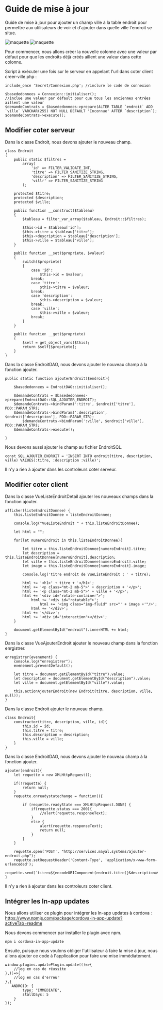 # Guide de mise à jour

Guide de mise à jour pour ajouter un champ ville à la table endroit pour permettre aux utilisateurs de voir et d'ajouter dans quelle ville l'endroit se situe.

![maquette](maquette-detail-endroit-v2.png)
![maquette](maquette-page-ajouter-endroit-v2.png)

Pour commencer, nous allons créer la nouvelle colonne avec une valeur par défaut pour que les endroits déjà créés aillent une valeur dans cette colonne.

Script à exécuter une fois sur le serveur en appelant l'url dans coter client creer-ville.php :
````
include_once 'Secret/Connexion.php'; //inclure le code de connexion

$basededonnees = Connexion::initialiser();
//inclue une valeur par défault pour que tous les anciennes entrées aillent une valeur
$demandeContrats = $basededonnees->prepare(ALTER TABLE `endroit` ADD `ville` VARCHAR(255) NOT NULL DEFAULT 'Inconnue' AFTER `description`);
$demandeContrats->execute();
````

## Modifier coter serveur

Dans la classe Endroit, nous devons ajouter le nouveau champ.

````
class Endroit
{
	public static $filtres = 
		array(
			'id' => FILTER_VALIDATE_INT,
			'titre' => FILTER_SANITIZE_STRING,
            'description' => FILTER_SANITIZE_STRING,
            'villr' => FILTER_SANITIZE_STRING
		);
		
	protected $titre;
    protected $description;
    protected $ville;
	
	public function __construct($tableau)
	{
		$tableau = filter_var_array($tableau, Endroit::$filtres);

		$this->id = $tableau['id'];
		$this->titre = $tableau['titre'];
        $this->description = $tableau['description'];
        $this->ville = $tableau['ville'];
	}
	
	public function __set($propriete, $valeur)
	{
		switch($propriete)
		{
			case 'id':
				$this->id = $valeur;
			break;
			case 'titre':
				$this->titre = $valeur;
			break;
            case 'description':
				$this->description = $valeur;
			break;
            case 'ville':
				$this->ville = $valeur;
			break;
		}
	}

	public function __get($propriete)
	{
		$self = get_object_vars($this); 
		return $self[$propriete];
	}
}
````

Dans la classe EndroitDAO, nous devons ajouter le nouveau champ à la fonction ajouter.

````
public static function ajouterEndroit($endroit){

    $basededonnees = EndroitDAO::initialiser();

    $demandeContrats = $basededonnees->prepare(EndroitDAO::SQL_AJOUTER_ENDROIT);
    $demandeContrats->bindParam(':titre', $endroit['titre'], PDO::PARAM_STR);
    $demandeContrats->bindParam(':description', $endroit['description'], PDO::PARAM_STR);
        $demandeContrats->bindParam(':ville', $endroit['ville'], PDO::PARAM_STR);
    $demandeContrats->execute();

}
````

Nous devons aussi ajouter le champ au fichier EndroitSQL.

````
const SQL_AJOUTER_ENDROIT = 'INSERT INTO endroit(titre, description, ville) VALUES(:titre, :description :ville)';
````

Il n'y a rien à ajouter dans les controleurs coter serveur.

## Modifier coter client

Dans la classe VueListeEndroitDetail ajouter les nouveaux champs dans la fonction ajouter.

````
afficher(listeEndroitDonnee) {
    this.listeEndroitDonnee = listeEndroitDonnee;

    console.log("VueListeEndroit " + this.listeEndroitDonnee);

    let html = "";

    for(let numeroEndroit in this.listeEndroitDonnee){

        let titre = this.listeEndroitDonnee[numeroEndroit].titre;
        let description = this.listeEndroitDonnee[numeroEndroit].description;
        let ville = this.listeEndroitDonnee[numeroEndroit].ville;
        let image = this.listeEndroitDonnee[numeroEndroit].image;

        console.log('titre endroit de VueListeEndroit : ' + titre);

        html += '<h1>' + titre + '</h1>';
        html += '<p class="mt-2 mb-5">' + description + '</p>';
        html += '<p class="mt-2 mb-5">' + ville + '</p>';
        html += '<div id="rotate-container">';
            html += '<div id="rotatable">';
                html += '<img class="img-fluid" src="' + image +'"/>';
            html += '</div>';
        html += '</div>';
        html += '<div id="interaction"></div>';
    }

    document.getElementById("endroit").innerHTML += html;
}
````

Dans la classe VueAjouterEndroit ajouter le nouveau champ dans la fonction enrgistrer.

````
enregistrer(evenement) {
    console.log("enregistrer");
    evenement.preventDefault();

    let titre = document.getElementById("titre").value;
    let description = document.getElementById("description").value;
    let ville = document.getElementById("ville").value;

    this.actionAjouterEndroit(new Endroit(titre, description, ville, null));
}
````

Dans la classe Endroit ajouter le nouveau champ.

````
class Endroit{
    constructor(titre, description, ville, id){
        this.id = id;
        this.titre = titre;
        this.description = description;
        this.ville = ville;
    }
}
````

Dans la classe EndroitDAO, nous devons ajouter le nouveau champ à la fonction ajouter.

````
ajouter(endroit){
    let requette = new XMLHttpRequest();

    if(!requette) {
        return null;
    }
    requette.onreadystatechange = function(){

        if (requette.readyState === XMLHttpRequest.DONE) {
            if(requette.status === 200){
                //alert(requette.responseText);
            }
            else {
                alert(requette.responseText);
                return null;
            }
        }
    }

    requette.open('POST', "http://services.mayal.systems/ajouter-endroit.php");
    requette.setRequestHeader('Content-Type', 'application/x-www-form-urlencoded');
    requette.send(`titre=${encodeURIComponent(endroit.titre)}&description=${encodeURIComponent(endroit.description)}&ville=${encodeURIComponent(endroit.ville)}`)
}
````

Il n'y a rien à ajouter dans les controleurs coter client.

## Intégrer les In-app updates

Nous allons utiliser ce plugin pour intégrer les In-app updates à cordova : https://www.npmjs.com/package/cordova-in-app-update?activeTab=readme

Nous devons commencer par installer le plugin avec npm.
````
npm i cordova-in-app-update
````

Ensuite, puisque nous voulons obliger l'utilisateur à faire la mise à jour, nous allons ajouter ce code à l'application pour faire une mise immédiatement.
````
window.plugins.updatePlugin.update(()=>{
    //log en cas de réussite
},()=>{
    //log en cas d'erreur
},{
   ANDROID: {
        type: "IMMEDIATE",
        stallDays: 5
    }
});
````